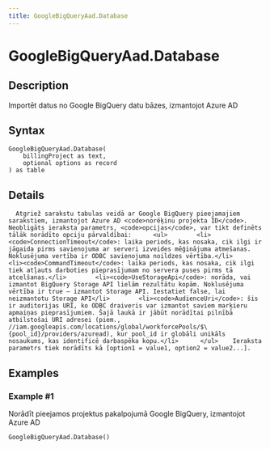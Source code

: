 ```yaml
---
title: GoogleBigQueryAad.Database
---
```


# GoogleBigQueryAad.Database


## Description

Importēt datus no Google BigQuery datu bāzes, izmantojot Azure AD


## Syntax

```powerquery
GoogleBigQueryAad.Database(
    billingProject as text,
    optional options as record
) as table
```


## Details

      Atgriež sarakstu tabulas veidā ar Google BigQuery pieejamajiem sarakstiem, izmantojot Azure AD <code>norēķinu projekta ID</code>. Neobligāts ieraksta parametrs, <code>opcijas</code>, var tikt definēts tālāk norādīto opciju pārvaldībai:      <ul>        <li><code>ConnectionTimeout</code>: laika periods, kas nosaka, cik ilgi ir jāgaida pirms savienojuma ar serveri izveides mēģinājuma atmešanas. Noklusējuma vertība ir ODBC savienojuma noildzes vērtība.</li>        <li><code>CommandTimeout</code>: laika periods, kas nosaka, cik ilgi tiek atļauts darboties pieprasījumam no servera puses pirms tā atcelšanas.</li>        <li><code>UseStorageApi</code>: norāda, vai izmantot BigQuery Storage API lielām rezultātu kopām. Noklusējuma vērtība ir true — izmantot Storage API. Iestatiet false, lai neizmantotu Storage API</li>        <li><code>AudienceUri</code>: šis ir auditorijas URI, ko ODBC draiveris var izmantot saviem marķieru apmaiņas pieprasījumiem. Šajā laukā ir jābūt norādītai pilnībā atbilstošai URI adresei (piem., //iam.googleapis.com/locations/global/workforcePools/$\{pool_id}/providers/azuread), kur pool_id ir globāli unikāls nosaukums, kas identificē darbaspēka kopu.</li>      </ul>    Ieraksta parametrs tiek norādīts kā [option1 = value1, option2 = value2...].    


## Examples

### Example #1 
Norādīt pieejamos projektus pakalpojumā Google BigQuery, izmantojot Azure AD
```powerquery
GoogleBigQueryAad.Database()
```



